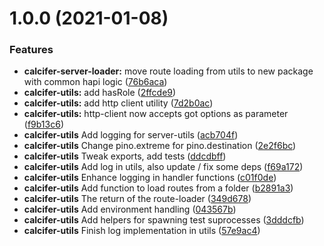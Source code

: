 # 1.0.0 (2021-01-08)

### Features

* **calcifer-server-loader:** move route loading from utils to new package with common hapi logic ([76b6aca](https://github.com/alferpal/calcifer/commit/76b6aca6fc655cdb3758a5dafe9f66ac0afbe949))
* **calcifer-utils:** add hasRole ([2ffcde9](https://github.com/alferpal/calcifer/commit/2ffcde9dbd61a2d898ffcb1fd7b7a5707f7703ba))
* **calcifer-utils:** add http client utility ([7d2b0ac](https://github.com/alferpal/calcifer/commit/7d2b0ace54b4dc398d8f93ee3c96f12ae2a883dc))
* **calcifer-utils:** http-client now accepts got options as parameter ([f9b13c6](https://github.com/alferpal/calcifer/commit/f9b13c6c8b487d838e8ada32cb76f2fe2415bacc))
* **calcifer-utils** Add logging for server-utils ([acb704f](https://github.com/alferpal/calcifer/commit/acb704f2c18c96807f4f7559005251b88888d372))
* **calcifer-utils** Change pino.extreme for pino.destination ([2e2f6bc](https://github.com/alferpal/calcifer/commit/2e2f6bc521f84ea9b8a8c7ef51bc2b5b0b205402))
* **calcifer-utils** Tweak exports, add tests ([ddcdbff](https://github.com/alferpal/calcifer/commit/ddcdbff8bb89c36ec9c828124ea71d46a18067e2))
* **calcifer-utils** Add log in utils, also update / fix some deps ([f69a172](https://github.com/alferpal/calcifer/commit/f69a172e0e9a0ca5bf023b14231f9f7e97cef430))
* **calcifer-utils** Enhance logging in handler functions ([c01f0de](https://github.com/alferpal/calcifer/commit/c01f0de8fb82fc6f8b2d616a16c93f1d2030da2d))
* **calcifer-utils** Add function to load routes from a folder ([b2891a3](https://github.com/alferpal/calcifer/commit/b2891a3d7f262f6a0679ea908857da3897e19118))
* **calcifer-utils** The return of the route-loader ([349d678](https://github.com/alferpal/calcifer/commit/349d6783f00c9592992d24d2f5b6092b4810c6c2))
* **calcifer-utils** Add environment handling ([043567b](https://github.com/alferpal/calcifer/commit/043567bd092ee2cd4f9bd6a27b89c78deabd65c5))
* **calcifer-utils** Add helpers for spawning test suprocesses ([3dddcfb](https://github.com/alferpal/calcifer/commit/3dddcfbef7c6afd64f224a8fa643512e23d27669))
* **calcifer-utils** Finish log implementation in utils ([57e9ac4](https://github.com/alferpal/calcifer/commit/57e9ac47a11f878cdb42f0aecc9f8ffdb7703a60))
